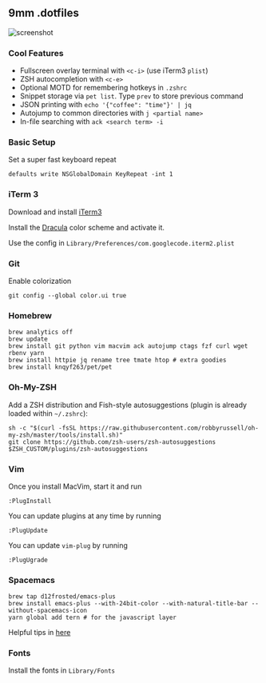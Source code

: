 ## 9mm .dotfiles

![screenshot](https://raw.github.com/9mm/dotfiles/master/screenshot.png)

### Cool Features

* Fullscreen overlay terminal with `<c-i>` (use iTerm3 `plist`)
* ZSH autocompletion with `<c-e>`
* Optional MOTD for remembering hotkeys in `.zshrc`
* Snippet storage via `pet list`. Type `prev` to store previous command
* JSON printing with `echo '{"coffee": "time"}' | jq`
* Autojump to common directories with `j <partial name>`
* In-file searching with `ack <search term> -i`


### Basic Setup

Set a super fast keyboard repeat

    defaults write NSGlobalDomain KeyRepeat -int 1


### iTerm 3

Download and install [iTerm3](https://www.iterm2.com/version3.html)

Install the [Dracula](https://draculatheme.com/iterm/) color scheme and activate it.

Use the config in `Library/Preferences/com.googlecode.iterm2.plist`


### Git

Enable colorization

    git config --global color.ui true


### Homebrew

    brew analytics off
    brew update
    brew install git python vim macvim ack autojump ctags fzf curl wget rbenv yarn
    brew install httpie jq rename tree tmate htop # extra goodies
    brew install knqyf263/pet/pet


### Oh-My-ZSH

Add a ZSH distribution and Fish-style autosuggestions (plugin is already loaded within `~/.zshrc`):

    sh -c "$(curl -fsSL https://raw.githubusercontent.com/robbyrussell/oh-my-zsh/master/tools/install.sh)"
    git clone https://github.com/zsh-users/zsh-autosuggestions $ZSH_CUSTOM/plugins/zsh-autosuggestions


### Vim

Once you install MacVim, start it and run

    :PlugInstall

You can update plugins at any time by running

    :PlugUpdate

You can update `vim-plug` by running

    :PlugUgrade


### Spacemacs

    brew tap d12frosted/emacs-plus
    brew install emacs-plus --with-24bit-color --with-natural-title-bar --without-spacemacs-icon
    yarn global add tern # for the javascript layer

Helpful tips in [here](https://elixirforum.com/t/spacemacs-general-discussion-blog-posts-wiki/109?source_topic_id=3191)


### Fonts

Install the fonts in `Library/Fonts`

